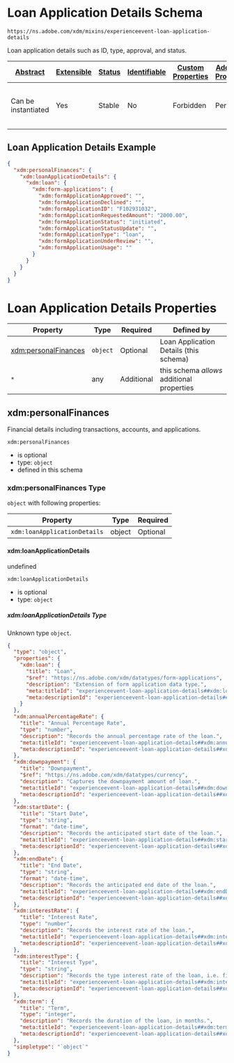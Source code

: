 
# Loan Application Details Schema

```
https://ns.adobe.com/xdm/mixins/experienceevent-loan-application-details
```

Loan application details such as ID, type, approval, and status.

| [Abstract](../../../../abstract.md) | [Extensible](../../../../extensions.md) | [Status](../../../../status.md) | [Identifiable](../../../../id.md) | [Custom Properties](../../../../extensions.md) | [Additional Properties](../../../../extensions.md) | Defined In |
|-------------------------------------|-----------------------------------------|---------------------------------|-----------------------------------|------------------------------------------------|----------------------------------------------------|------------|
| Can be instantiated | Yes | Stable | No | Forbidden | Permitted | [fieldgroups/experience-event/industry-verticals/experienceevent-loan-application-details.schema.json](fieldgroups/experience-event/industry-verticals/experienceevent-loan-application-details.schema.json) |

## Loan Application Details Example
```json
{
  "xdm:personalFinances": {
    "xdm:loanApplicationDetails": {
      "xdm:loan": {
        "xdm:form-applications": {
          "xdm:formApplicationApproved": "",
          "xdm:formApplicationDeclined": "",
          "xdm:formApplicationID": "F102931032",
          "xdm:formApplicationRequestedAmount": "2000.00",
          "xdm:formApplicationStatus": "initiated",
          "xdm:formApplicationStatusUpdate": "",
          "xdm:formApplicationType": "loan",
          "xdm:formApplicationUnderReview": "",
          "xdm:formApplicationUsage": ""
        }
      }
    }
  }
}
```

# Loan Application Details Properties

| Property | Type | Required | Defined by |
|----------|------|----------|------------|
| [xdm:personalFinances](#xdmpersonalfinances) | `object` | Optional | Loan Application Details (this schema) |
| `*` | any | Additional | this schema *allows* additional properties |

## xdm:personalFinances

Financial details including transactions, accounts, and applications.

`xdm:personalFinances`
* is optional
* type: `object`
* defined in this schema

### xdm:personalFinances Type


`object` with following properties:


| Property | Type | Required |
|----------|------|----------|
| `xdm:loanApplicationDetails`| object | Optional |



#### xdm:loanApplicationDetails

undefined

`xdm:loanApplicationDetails`
* is optional
* type: `object`

##### xdm:loanApplicationDetails Type

Unknown type `object`.

```json
{
  "type": "object",
  "properties": {
    "xdm:loan": {
      "title": "Loan",
      "$ref": "https://ns.adobe.com/xdm/datatypes/form-applications",
      "description": "Extension of form application data type.",
      "meta:titleId": "experienceevent-loan-application-details##xdm:loan##title##46441",
      "meta:descriptionId": "experienceevent-loan-application-details##xdm:loan##description##94361"
    }
  },
  "xdm:annualPercentageRate": {
    "title": "Annual Percentage Rate",
    "type": "number",
    "description": "Records the annual percentage rate of the loan.",
    "meta:titleId": "experienceevent-loan-application-details##xdm:annualPercentageRate##title##3511",
    "meta:descriptionId": "experienceevent-loan-application-details##xdm:annualPercentageRate##description##43991"
  },
  "xdm:downpayment": {
    "title": "Downpayment",
    "$ref": "https://ns.adobe.com/xdm/datatypes/currency",
    "description": "Captures the downpayment amount of loan.",
    "meta:titleId": "experienceevent-loan-application-details##xdm:downpayment##title##19701",
    "meta:descriptionId": "experienceevent-loan-application-details##xdm:downpayment##description##34031"
  },
  "xdm:startDate": {
    "title": "Start Date",
    "type": "string",
    "format": "date-time",
    "description": "Records the anticipated start date of the loan.",
    "meta:titleId": "experienceevent-loan-application-details##xdm:startDate##title##57411",
    "meta:descriptionId": "experienceevent-loan-application-details##xdm:startDate##description##63201"
  },
  "xdm:endDate": {
    "title": "End Date",
    "type": "string",
    "format": "date-time",
    "description": "Records the anticipated end date of the loan.",
    "meta:titleId": "experienceevent-loan-application-details##xdm:endDate##title##57271",
    "meta:descriptionId": "experienceevent-loan-application-details##xdm:endDate##description##54921"
  },
  "xdm:interestRate": {
    "title": "Interest Rate",
    "type": "number",
    "description": "Records the interest rate of the loan.",
    "meta:titleId": "experienceevent-loan-application-details##xdm:interestRate##title##38461",
    "meta:descriptionId": "experienceevent-loan-application-details##xdm:interestRate##description##88701"
  },
  "xdm:interestType": {
    "title": "Interest Type",
    "type": "string",
    "description": "Records the type interest rate of the loan, i.e. fixed or variable.",
    "meta:titleId": "experienceevent-loan-application-details##xdm:interestType##title##88121",
    "meta:descriptionId": "experienceevent-loan-application-details##xdm:interestType##description##76231"
  },
  "xdm:term": {
    "title": "Term",
    "type": "integer",
    "description": "Records the duration of the loan, in months.",
    "meta:titleId": "experienceevent-loan-application-details##xdm:term##title##13091",
    "meta:descriptionId": "experienceevent-loan-application-details##xdm:term##description##66271"
  },
  "simpletype": "`object`"
}
```









